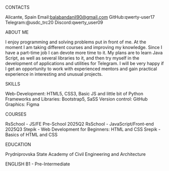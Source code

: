 
CONTACTS

Alicante, Spain
Email:balabandanil90@gmail.com
GitHub:qwerty-user17
Telegram:@usdc_trc20
Discord:qwerty_user09

ABOUT ME

I enjoy programming and solving problems put in front of me. At the moment I am taking different courses and improving my knowledge. Since I have a part-time job I can devote more time to it. My plans are to learn Java Script, as well as several libraries to it, and then try myself in the development of applications and utilities for Telegram. I will be very happy if I get an opportunity to work with experienced mentors and gain practical experience in interesting and unusual projects.

SKILLS

Web-Development: HTML5, CSS3, Basic JS and little bit of Python
Frameworks and Libraries: Bootstrap5, SaSS
Version control: GitHub
Graphics: Figma

COURSES

RsSchool - JS/FE Pre-School 2025Q2
RsSchool - JavaScript/Front-end 2025Q3
Stepik - Web Development for Beginners: HTML and CSS
Srepik - Basics of HTML and CSS

EDUCATION

Prydniprovska State Academy of Civil Engineering and Architecture

ENGLISH
B1 - Pre-Intermediate
